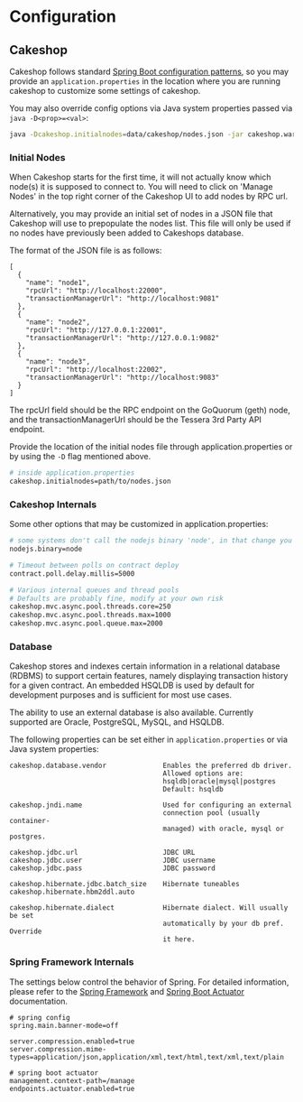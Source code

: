 # Configuration

## Cakeshop

Cakeshop follows standard [Spring Boot configuration patterns](https://docs.spring.io/spring-boot/docs/2.0.9.RELEASE/reference/html/boot-features-external-config.html#:~:text=Spring%20Boot%20lets%20you%20externalize,line%20arguments%20to%20externalize%20configuration.), so you may provide an `application.properties` in the location where you are running cakeshop to customize some settings of cakeshop.

You may also override config options via Java system properties passed via `java -D<prop>=<val>`:

```sh
java -Dcakeshop.initialnodes=data/cakeshop/nodes.json -jar cakeshop.war
```

### Initial Nodes

When Cakeshop starts for the first time, it will not actually know which node(s) it is supposed to connect to. You will need to click on 'Manage Nodes' in the top right corner of the Cakeshop UI to add nodes by RPC url.

Alternatively, you may provide an initial set of nodes in a JSON file that Cakeshop will use to prepopulate the nodes list. This file will only be used if no nodes have previously been added to Cakeshops database.

The format of the JSON file is as follows:

```
[
  {
    "name": "node1",
    "rpcUrl": "http://localhost:22000",
    "transactionManagerUrl": "http://localhost:9081"
  },
  {
    "name": "node2",
    "rpcUrl": "http://127.0.0.1:22001",
    "transactionManagerUrl": "http://127.0.0.1:9082"
  },
  {
    "name": "node3",
    "rpcUrl": "http://localhost:22002",
    "transactionManagerUrl": "http://localhost:9083"
  }
]
```

The rpcUrl field should be the RPC endpoint on the GoQuorum (geth) node, and the transactionManagerUrl should be the Tessera 3rd Party API endpoint. 

Provide the location of the initial nodes file through application.properties or by using the `-D` flag mentioned above.
```sh
# inside application.properties
cakeshop.initialnodes=path/to/nodes.json
```

### Cakeshop Internals

Some other options that may be customized in application.properties:

```sh
# some systems don't call the nodejs binary 'node', in that change you can change this value
nodejs.binary=node

# Timeout between polls on contract deploy
contract.poll.delay.millis=5000

# Various internal queues and thread pools
# Defaults are probably fine, modify at your own risk
cakeshop.mvc.async.pool.threads.core=250
cakeshop.mvc.async.pool.threads.max=1000
cakeshop.mvc.async.pool.queue.max=2000
```

### Database

Cakeshop stores and indexes certain information in a relational database (RDBMS) to support certain features, namely displaying transaction history for a given contract. An embedded HSQLDB is used by default for development purposes and is sufficient for most use cases.

The ability to use an external database is also available. Currently supported are Oracle, PostgreSQL, MySQL, and HSQLDB.

The following properties can be set either in `application.properties` or via Java system properties:

```
cakeshop.database.vendor              Enables the preferred db driver.
                                      Allowed options are:
                                      hsqldb|oracle|mysql|postgres
                                      Default: hsqldb

cakeshop.jndi.name                    Used for configuring an external
                                      connection pool (usually container-
                                      managed) with oracle, mysql or postgres.

cakeshop.jdbc.url                     JDBC URL
cakeshop.jdbc.user                    JDBC username
cakeshop.jdbc.pass                    JDBC password

cakeshop.hibernate.jdbc.batch_size    Hibernate tuneables
cakeshop.hibernate.hbm2ddl.auto

cakeshop.hibernate.dialect            Hibernate dialect. Will usually be set
                                      automatically by your db pref. Override
                                      it here.
```

### Spring Framework Internals

The settings below control the behavior of Spring. For detailed information, please refer to the [Spring Framework](http://docs.spring.io/spring/docs/4.2.5.RELEASE/spring-framework-reference/htmlsingle/) and [Spring Boot Actuator](http://docs.spring.io/spring-boot/docs/1.3.3.RELEASE/reference/htmlsingle/#production-ready) documentation.

```config
# spring config
spring.main.banner-mode=off

server.compression.enabled=true
server.compression.mime-types=application/json,application/xml,text/html,text/xml,text/plain

# spring boot actuator
management.context-path=/manage
endpoints.actuator.enabled=true
```

